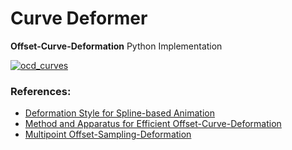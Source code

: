 # Curve Deformer #

**Offset-Curve-Deformation** Python Implementation

<a href="https://imgbb.com/"><img src="https://image.ibb.co/kcfc6m/ocd_curves.jpg" alt="ocd_curves" border="0"></a>

### References: ###
* [Deformation Style for Spline-based Animation](papers/deformation_style_for_spline_based_animation.pdf)
* [Method and Apparatus for Efficient Offset-Curve-Deformation](papers/method_and_apparatus_for_efficient_offset_curve_deformation_from_skeletal_animation_US8400455.pdf)
* [Multipoint Offset-Sampling-Deformation](papers/multipoint_offset_sampling_deformation_US20130088497.pdf)
